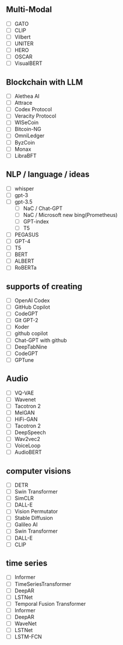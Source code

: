 ## Multi-Modal
- [ ] GATO
- [ ] CLIP
- [ ] Vilbert
- [ ] UNITER
- [ ] HERO
- [ ] OSCAR
- [ ] VisualBERT
## Blockchain with LLM
- [ ] Alethea AI
- [ ] Attrace
- [ ] Codex Protocol
- [ ] Veracity Protocol
- [ ] WISeCoin
- [ ] Bitcoin-NG
- [ ] OmniLedger
- [ ] ByzCoin
- [ ] Monax
- [ ] LibraBFT
## NLP / language / ideas
- [ ] whisper
- [ ] gpt-3
- [ ] gpt-3.5
    - [ ] NaC / Chat-GPT
    - [ ] NaC / Microsoft new bing(Prometheus)
    - [ ] GPT-index
    - [ ] T5
- [ ] PEGASUS
- [ ] GPT-4
- [ ] T5
- [ ] BERT
- [ ] ALBERT
- [ ] RoBERTa
## supports of creating
- [ ] OpenAI Codex
- [ ] GitHub Copilot
- [ ] CodeGPT
- [ ] Git GPT-2
- [ ] Koder
- [ ] github copilot
- [ ] Chat-GPT with github
- [ ] DeepTabNine
- [ ] CodeGPT
- [ ] GPTune
## Audio
- [ ] VQ-VAE
- [ ] Wavenet
- [ ] Tacotron 2
- [ ] MelGAN
- [ ] HiFi-GAN
- [ ] Tacotron 2
- [ ] DeepSpeech
- [ ] Wav2vec2
- [ ] VoiceLoop
- [ ] AudioBERT
## computer visions
- [ ] DETR
- [ ] Swin Transformer
- [ ] SimCLR
- [ ] DALL-E
- [ ] Vision Permutator
- [ ] Stable Diffusion
- [ ] Galileo AI
- [ ] Swin Transformer
- [ ] DALL-E
- [ ] CLIP
## time series
- [ ] Informer
- [ ] TimeSeriesTransformer
- [ ] DeepAR
- [ ] LSTNet
- [ ] Temporal Fusion Transformer
- [ ] Informer
- [ ] DeepAR
- [ ] WaveNet
- [ ] LSTNet
- [ ] LSTM-FCN
